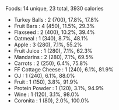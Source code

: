 Foods: 14 unique, 23 total, 3930 calories
* Turkey Balls      : 2   (700),  17.8%,   17.8%
* Fruit Bars        : 4   (450),  11.5%,   29.3%
* Flaxseed          : 2   (400),  10.2%,   39.4%
* Oatmeal           : 1   (340),   8.7%,   48.1%
* Apple             : 3   (280),   7.1%,   55.2%
* Fruit Juice       : 1   (280),   7.1%,   62.3%
* Mandarins         : 2   (280),   7.1%,   69.5%
* Carrots           : 2   (250),   6.4%,   75.8%
* FF Cottage Cheese : 1   (240),   6.1%,   81.9%
* OJ                : 1   (240),   6.1%,   88.0%
* Fruit             : 1   (150),   3.8%,   91.9%
* Protein Powder    : 1   (120),   3.1%,   94.9%
* Wine              : 1   (120),   3.1%,   98.0%
* Coronita          : 1    (80),   2.0%,  100.0%
